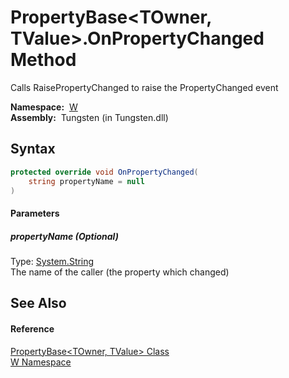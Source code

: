 PropertyBase&lt;TOwner, TValue>.OnPropertyChanged Method
========================================================
   
Calls RaisePropertyChanged to raise the PropertyChanged event


  **Namespace:**  [W][1]  
  **Assembly:**  Tungsten (in Tungsten.dll)

Syntax
------

```csharp
protected override void OnPropertyChanged(
	string propertyName = null
)
```

#### Parameters

##### *propertyName* (Optional)
Type: [System.String][2]  
The name of the caller (the property which changed)


See Also
--------

#### Reference
[PropertyBase&lt;TOwner, TValue> Class][3]  
[W Namespace][1]  

[1]: ../README.md
[2]: http://msdn.microsoft.com/en-us/library/s1wwdcbf
[3]: README.md